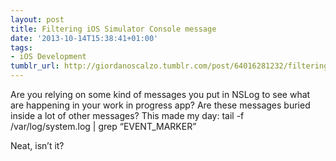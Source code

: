 ```yaml
---
layout: post
title: Filtering iOS Simulator Console message
date: '2013-10-14T15:38:41+01:00'
tags:
- iOS Development
tumblr_url: http://giordanoscalzo.tumblr.com/post/64016281232/filtering-ios-simulator-console-message
---
```

Are you relying on some kind of messages you put in NSLog to see what are happening in your work in progress app?
Are these messages buried inside a lot of other messages?
This made my day:
tail -f /var/log/system.log | grep “EVENT_MARKER”

Neat, isn’t it?
